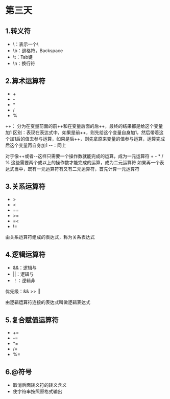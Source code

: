 # 第三天

## 1.转义符

- \\：表示一个\
- \b：退格符，Backspace
- \t：Tab键
- \n：换行符

## 2.算术运算符

- \+
- \-
- \*
- \/
- %

++： 分为在变量前面的前++和在变量后面的后++，最终的结果都是给这个变量加1
区别：表现在表达式中，如果是前++，则先给这个变量自身加1，然后带着这个加1后的值去参与运算，如果是后++，则先拿原来变量的值参与运算，运算完成后这个变量再自身加1
--：同上

对于像++或者--这样只需要一个操作数就能完成的运算，成为一元运算符
\+ \- \* \/ \% 这些需要两个或以上的操作数才能完成的运算，成为二元运算符
如果再一个表达式当中，既有一元运算符有又有二元运算符，首先计算一元运算符

## 3.关系运算符

- \>
- <
- ==
- \>=
- =<
- !=

由关系运算符组成的表达式，称为关系表达式

## 4.逻辑运算符

- &&：逻辑与
- ||：逻辑与
- ！：逻辑非

优先级：&& >> ||

由逻辑运算符连接的表达式叫做逻辑表达式

## 5.复合赋值运算符

- +=
- -=
- *=
- /=
- %=

## 6.@符号

- 取消后面转义符的转义含义
- 使字符串按照原格式输出